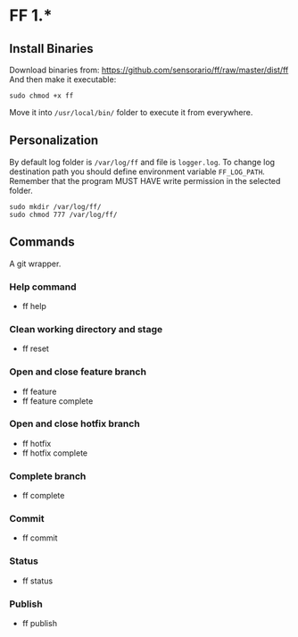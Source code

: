 # FF 1.*

## Install Binaries

Download binaries from: https://github.com/sensorario/ff/raw/master/dist/ff
And then make it executable:

    sudo chmod +x ff

Move it into `/usr/local/bin/` folder to execute it from everywhere.

## Personalization

By default log folder is `/var/log/ff` and file is `logger.log`.
To change log destination path you  should define environment variable `FF_LOG_PATH`.
Remember that the program MUST HAVE write permission in the selected folder.

    sudo mkdir /var/log/ff/
    sudo chmod 777 /var/log/ff/

## Commands

A git wrapper.

### Help command

 - ff help

### Clean working directory and stage

 - ff reset

### Open and close feature branch

 - ff feature
 - ff feature complete

### Open and close hotfix branch

 - ff hotfix
 - ff hotfix complete

### Complete branch

 - ff complete

### Commit

 - ff commit

### Status

 - ff status

### Publish

 - ff publish
